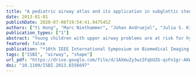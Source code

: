 ```yaml
---
title: "A pediatric airway atlas and its application in subglottic stenosis"
date: 2013-01-01
publishDate: 2020-07-08T19:54:41.947545Z
authors: ["Yi Hong", "Marc Niethammer", "Johan Andruejol", "Julia S. Kimbell", "Elizabeth Pitkin", "Richard Superfine", "Stephanie Davis", "Carlton J. Zdanski", "Brad Davis"]
publication_types: ["1"]
abstract: "Young children with upper airway problems are at risk for hypoxia, respiratory insufficiency and long term morbidity. Computational models and quantitative analysis would reveal airway growth patterns and benefit clinical care. To capture expected growth patterns we propose a method to build a pediatric airway atlas as a function of age. The atlas is based on a simplified airway model in combination with kernel regression. We show experimental results on children with subglottic stenosis to demonstrate that our method is able to track and measure the stenosis in pediatric airways."
featured: false
publication: "*10th IEEE International Symposium on Biomedical Imaging: From Nano to Macro, ISBI 2013, 7-11 April, 2013, San Francisco, CA, USA, Proceedings*"
tags: ["ISBI", "airway", "shape"]
url_pdf: "https://drive.google.com/file/d/1AXmuZy3wzIFqbUZG-qsFn1gr-AKWyrvh"
doi: "10.1109/ISBI.2013.6556697"
---
```


